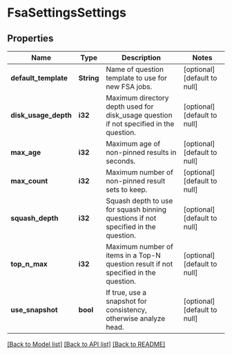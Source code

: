 # FsaSettingsSettings

## Properties
Name | Type | Description | Notes
------------ | ------------- | ------------- | -------------
**default_template** | **String** | Name of question template to use for new FSA jobs. | [optional] [default to null]
**disk_usage_depth** | **i32** | Maximum directory depth used for disk_usage question if not specified in the question. | [optional] [default to null]
**max_age** | **i32** | Maximum age of non-pinned results in seconds. | [optional] [default to null]
**max_count** | **i32** | Maximum number of non-pinned result sets to keep. | [optional] [default to null]
**squash_depth** | **i32** | Squash depth to use for squash binning questions if not specified in the question. | [optional] [default to null]
**top_n_max** | **i32** | Maximum number of items in a Top-N question result if not specified in the question. | [optional] [default to null]
**use_snapshot** | **bool** | If true, use a snapshot for consistency, otherwise analyze head. | [optional] [default to null]

[[Back to Model list]](../README.md#documentation-for-models) [[Back to API list]](../README.md#documentation-for-api-endpoints) [[Back to README]](../README.md)


